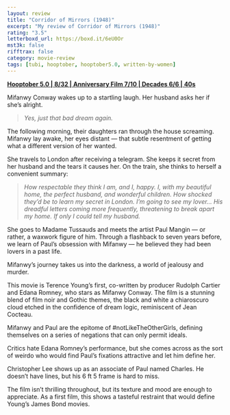 ```yaml
---
layout: review
title: "Corridor of Mirrors (1948)"
excerpt: "My review of Corridor of Mirrors (1948)"
rating: "3.5"
letterboxd_url: https://boxd.it/6eU0Or
mst3k: false
rifftrax: false
category: movie-review
tags: [tubi, hooptober, hooptober5.0, written-by-women]
---
```


<b><a href="https://boxd.it/pRFMi/detail" target="_blank" rel="noopener">Hooptober 5.0 | 8/32 | Anniversary Film 7/10 | Decades 6/6 | 40s</a></b>

Mifanwy Conway wakes up to a startling laugh. Her husband asks her if she’s alright.

<blockquote><i>Yes, just that bad dream again.</i></blockquote>

The following morning, their daughters ran through the house screaming. Mifanwy lay awake, her eyes distant — that subtle resentment of getting what a different version of her wanted.

She travels to London after receiving a telegram. She keeps it secret from her husband and the tears it causes her. On the train, she thinks to herself a convenient summary:

<blockquote><i>How respectable they think I am, and I, happy. I, with my beautiful home, the perfect husband, and wonderful children. How shocked they’d be to learn my secret in London. I’m going to see my lover… His dreadful letters coming more frequently, threatening to break apart my home. If only I could tell my husband.</i></blockquote>

She goes to Madame Tussauds and meets the artist Paul Mangin — or rather, a waxwork figure of him. Through a flashback to seven years before, we learn of Paul’s obsession with Mifanwy — he believed they had been lovers in a past life.

Mifanwy’s journey takes us into the darkness, a world of jealousy and murder.

This movie is Terence Young’s first, co-written by producer Rudolph Cartier and Edana Romney, who stars as Mifanwy Conway. The film is a stunning blend of film noir and Gothic themes, the black and white a chiaroscuro cloud etched in the confidence of dream logic, reminiscent of Jean Cocteau.

Mifanwy and Paul are the epitome of #notLikeTheOtherGirls, defining themselves on a series of negations that can only permit ideals.

Critics hate Edana Romney’s performance, but she comes across as the sort of weirdo who would find Paul’s fixations attractive and let him define her.

Christopher Lee shows up as an associate of Paul named Charles. He doesn’t have lines, but his 6 ft 5 frame is hard to miss.

The film isn’t thrilling throughout, but its texture and mood are enough to appreciate. As a first film, this shows a tasteful restraint that would define Young’s James Bond movies.
